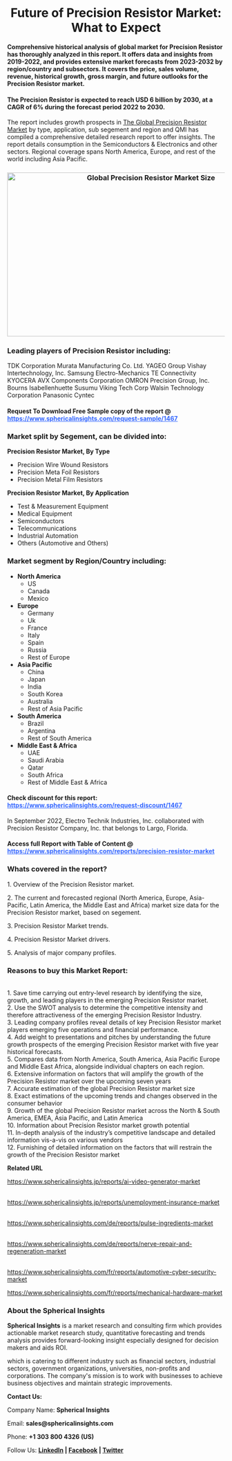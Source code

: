 <p>&nbsp;</p>
<h1 style="text-align: center;"><strong>Future of Precision Resistor Market: What to Expect</strong></h1>
<p><strong>Comprehensive historical analysis of global market for Precision Resistor has thoroughly analyzed in this report. It offers data and insights from 2019-2022, and provides extensive market forecasts from 2023-2032 by region/country and subsectors. It covers the price, sales volume, revenue, historical growth, gross margin, and future outlooks for the Precision Resistor market.</strong></p>
<h4><strong>The Precision Resistor is expected to reach USD 6 billion by 2030, at a CAGR of 6% during the forecast period 2022 to 2030.</strong></h4>
<p>The report includes growth prospects in <a href="https://www.sphericalinsights.com/reports/precision-resistor-market" target="_blank">The Global Precision Resistor Market</a> by type, application, sub segement and region and QMI has compiled a comprehensive detailed research report to offer insights. The report details consumption in the Semiconductors &amp; Electronics and other sectors. Regional coverage spans North America, Europe, and rest of the world including Asia Pacific.</p>
<h3 style="text-align: center;"><strong><img src="https://www.sphericalinsights.com/images/rd/precision-resistor-market.png" alt="Global Precision Resistor Market Size" width="650" height="379" /></strong></h3>
<h3><strong>Leading players of Precision Resistor including:</strong></h3>
<p>TDK Corporation Murata Manufacturing Co. Ltd. YAGEO Group Vishay Intertechnology, Inc. Samsung Electro-Mechanics TE Connectivity KYOCERA AVX Components Corporation OMRON Precision Group, Inc. Bourns Isabellenhuette Susumu Viking Tech Corp Walsin Technology Corporation Panasonic Cyntec</p>
<h4>Request To Download Free Sample copy of the report  @ <span style="color: #3366ff;"><a style="color: #3366ff;" href="https://www.sphericalinsights.com/request-sample/1467" target="_blank">https://www.sphericalinsights.com/request-sample/1467</a></span></h4>
<h3><strong>Market split by Segement, can be divided into:</strong></h3>
<p><strong>Precision Resistor Market, By Type</strong></p>
<ul>
<li>Precision Wire Wound Resistors</li>
<li>Precision Meta Foil Resistors</li>
<li>Precision Metal Film Resistors</li>
</ul>
<p><strong>Precision Resistor Market, By Application</strong></p>
<ul>
<li>Test &amp; Measurement Equipment</li>
<li>Medical Equipment</li>
<li>Semiconductors</li>
<li>Telecommunications</li>
<li>Industrial Automation</li>
<li>Others (Automotive and Others)</li>
</ul>
<h3><strong>Market segment by Region/Country including:</strong></h3>
<ul>
<li><strong>North America</strong>
<ul>
<li>US</li>
<li>Canada</li>
<li>Mexico</li>
</ul>
</li>
<li><strong>Europe</strong>
<ul>
<li>Germany</li>
<li>Uk</li>
<li>France</li>
<li>Italy</li>
<li>Spain</li>
<li>Russia</li>
<li>Rest of Europe</li>
</ul>
</li>
<li><strong>Asia Pacific</strong>
<ul>
<li>China</li>
<li>Japan</li>
<li>India</li>
<li>South Korea</li>
<li>Australia</li>
<li>Rest of Asia Pacific</li>
</ul>
</li>
<li><strong>South America</strong>
<ul>
<li>Brazil</li>
<li>Argentina</li>
<li>Rest of South America</li>
</ul>
</li>
<li><strong>Middle East &amp; Africa</strong>
<ul>
<li>UAE</li>
<li>Saudi Arabia</li>
<li>Qatar</li>
<li>South Africa</li>
<li>Rest of Middle East &amp; Africa</li>
</ul>
</li>
</ul>
<h4>Check discount for this report: <span style="color: #3366ff;"><a style="color: #3366ff;" href="https://www.sphericalinsights.com/request-discount/1467" target="_blank">https://www.sphericalinsights.com/request-discount/1467</a></span></h4>
<p>In September 2022, Electro Technik Industries, Inc. collaborated with Precision Resistor Company, Inc. that belongs to Largo, Florida.</p>
<h4>Access full Report with Table of Content @ <span style="color: #3366ff;"><a style="color: #3366ff;" href="https://www.sphericalinsights.com/reports/precision-resistor-market" target="_blank">https://www.sphericalinsights.com/reports/precision-resistor-market</a></span></h4>
<h3><strong>Whats covered in the report?</strong></h3>
<p>1. Overview of the Precision Resistor market.</p>
<p>2. The current and forecasted regional (North America, Europe, Asia-Pacific, Latin America, the Middle East and Africa) market size data for the Precision Resistor market, based on segement.</p>
<p>3. Precision Resistor Market trends.</p>
<p>4. Precision Resistor Market drivers.</p>
<p>5. Analysis of major company profiles.</p>
<h3><strong>Reasons to buy this Market Report:</strong></h3>
<p><br /> 1. Save time carrying out entry-level research by identifying the size, growth, and leading players in the emerging Precision Resistor market.<br /> 2. Use the SWOT analysis to determine the competitive intensity and therefore attractiveness of the emerging Precision Resistor Industry.<br /> 3. Leading company profiles reveal details of key Precision Resistor market players emerging five operations and financial performance.<br /> 4. Add weight to presentations and pitches by understanding the future growth prospects of the emerging Precision Resistor market with five year historical forecasts.<br /> 5. Compares data from North America, South America, Asia Pacific Europe and Middle East Africa, alongside individual chapters on each region.<br /> 6. Extensive information on factors that will amplify the growth of the Precision Resistor market over the upcoming seven years<br /> 7. Accurate estimation of the global Precision Resistor market size <br /> 8. Exact estimations of the upcoming trends and changes observed in the consumer behavior <br /> 9. Growth of the global Precision Resistor market across the North &amp; South America, EMEA, Asia Pacific, and Latin America<br /> 10. Information about Precision Resistor market growth potential<br /> 11. In-depth analysis of the industry&rsquo;s competitive landscape and detailed information vis-a-vis on various vendors<br /> 12. Furnishing of detailed information on the factors that will restrain the growth of the Precision Resistor market</p>
<p><strong>Related URL</strong></p>
<p><a href="https://www.sphericalinsights.jp/reports/ai-video-generator-market">https://www.sphericalinsights.jp/reports/ai-video-generator-market</a>&nbsp;</p>
<p><br /><a href="https://www.sphericalinsights.jp/reports/unemployment-insurance-market">https://www.sphericalinsights.jp/reports/unemployment-insurance-market</a>&nbsp;</p>
<p><br /><a href="https://www.sphericalinsights.com/de/reports/pulse-ingredients-market">https://www.sphericalinsights.com/de/reports/pulse-ingredients-market</a>&nbsp;</p>
<p><br /><a href="https://www.sphericalinsights.com/de/reports/nerve-repair-and-regeneration-market">https://www.sphericalinsights.com/de/reports/nerve-repair-and-regeneration-market</a></p>
<p><br /><a href="https://www.sphericalinsights.com/fr/reports/automotive-cyber-security-market">https://www.sphericalinsights.com/fr/reports/automotive-cyber-security-market</a>&nbsp;</p>
<p><a href="https://www.sphericalinsights.com/fr/reports/mechanical-hardware-market">https://www.sphericalinsights.com/fr/reports/mechanical-hardware-market</a>&nbsp;</p>
<h3><strong>About the Spherical Insights</strong></h3>
<p><strong>Spherical Insights</strong> is a market research and consulting firm which provides actionable market research study, quantitative forecasting and trends analysis provides forward-looking insight especially designed for decision makers and aids ROI.</p>
<p>which is catering to different industry such as financial sectors, industrial sectors, government organizations, universities, non-profits and corporations. The company's mission is to work with businesses to achieve business objectives and maintain strategic improvements.</p>
<p><strong>Contact Us:</strong></p>
<p>Company Name: <strong>Spherical Insights</strong></p>
<p>Email: <strong>sales@sphericalinsights.com</strong></p>
<p>Phone: <strong>+1 303 800 4326 (US)</strong></p>
<p>Follow Us: <strong><a href="https://www.linkedin.com/company/spherical-insight/"><u>LinkedIn</u></a> | <a href="https://www.facebook.com/sphericalinsights22"><u>Facebook</u></a> | <a href="https://twitter.com/SInsights_US"><u>Twitter</u></a></strong></p>
<p>&nbsp;</p>
